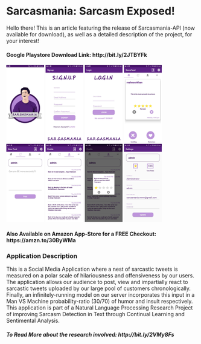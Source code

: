# Sarcasmania: Sarcasm Exposed!
<p> Hello there! This is an article featuring the release of Sarcasmania-API (now available for download), as well as a detailed description of the project, for your interest! </p>  
<h4> Google Playstore Download Link: http://bit.ly/2JTBYFk </h4>  
<p float="left">
  <img src="screenshots/splash.jpeg" width="100" alt="Splash Screen"/>
  <img src="screenshots/signup.jpeg" width="100" alt="SignUp Screen"/> 
  <img src="screenshots/login.jpeg" width="100" alt="Login Screen"/>
  <img src="screenshots/newsfeed.jpeg" width="100" alt="Newsfeed Screen"/>
  <img src="screenshots/upload.jpeg" width="100" alt="Upload Screen"/>
  <img src="screenshots/profile.jpeg" width="100" alt="Profile Screen"/>
  <img src="screenshots/review.jpeg" width="100" alt="Review Screen"/>
  <img src="screenshots/settings.jpeg" width="100" alt="Settings Screen"/>
</p>  
<h4> Also Available on Amazon App-Store for a FREE Checkout: https://amzn.to/30ByWMa </h4>  
<h3> Application Description </h3>  
<p> This is a Social Media Application where a nest of sarcastic tweets is measured on a polar scale of hilariousness and offensiveness by our users. The application allows our audience to post, view and impartially react to sarcastic tweets uploaded by our large pool of customers chronologically. Finally, an infinitely-running model on our server incorporates this input in a Man VS Machine probability-ratio (30/70) of humor and insult respectively. This application is part of a Natural Language Processing Research Project of improving Sarcasm Detection in Text through Continual Learning and Sentimental Analysis. </p>
<h5> To Read More about the research involved: http://bit.ly/2VMy8Fs </h5>
